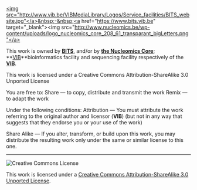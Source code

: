 <a href="https://www.bits.vib.be" target="_blank"><img src="http://www.vib.be/VIBMediaLibrary/Logos/Service_facilities/BITS_website.jpg"</a>&nbsp;-&nbsp;<a href="https://www.bits.vib.be" target="_blank"><img src="http://www.nucleomics.be/wp-content/uploads/logo_nucleomics_core_208_61_transparant_bigLetters.png"</a>

This work is owned by **<a href="https://www.bits.vib.be" target="_blank">BITS</a>**, and/or by **<a href="https://www.nucleomics.be" target="_blank">the Nucleomics Core</a>**; **<a href="http://www.vib.be" target="_blank">VIB</a>**bioinformatics facility and sequencing facility respectively of the **<a href="http://www.vib.be" target="_blank">VIB</a>**.

This work is licensed under a Creative Commons Attribution-ShareAlike 3.0 Unported License

You are free to:
Share — to copy, distribute and transmit the work Remix — to adapt the work

Under the following conditions:
Attribution — You must attribute the work referring to the original author and licensor (**VIB**)
(but not in any way that suggests that they endorse you or your use of the work) 

Share Alike — If you alter, transform, or build upon this work, you may distribute the resulting work
only under the same or similar license to this one.

------------
![Creative Commons License](http://i.creativecommons.org/l/by-sa/3.0/88x31.png?raw=true)

This work is licensed under a [Creative Commons Attribution-ShareAlike 3.0 Unported License](http://creativecommons.org/licenses/by-sa/3.0/).
